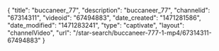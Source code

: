 {
    "title": "buccaneer_77",
    "description": "buccaneer_77",
    "channelid": "67314311",
    "videoid": "67494883",
    "date_created": "1471281586",
    "date_modified": "1471283241",
    "type": "captivate",
    "layout": "channelVideo",
    "url": "\/star-search\/buccaneer-777-1-mp4\/67314311-67494883"
}